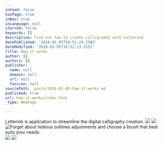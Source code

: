 ```yaml
---
inFeed: false
hasPage: true
inNav: true
inLanguage: null
starred: false
keywords: []
description: Find out how to create calligraphy with Letterink
datePublished: '2016-01-05T16:51:29.238Z'
dateModified: '2016-01-05T16:51:13.315Z'
title: How it works
author: []
authors: []
publisher:
  name: null
  domain: null
  url: null
  favicon: null
sourcePath: _posts/2016-01-05-how-it-works.md
published: true
url: how-it-works/index.html
_type: WebPage

---
```

Letterink is application to streamline the digital calligraphy creation.
![](https://the-grid-user-content.s3-us-west-2.amazonaws.com/260d46b4-335c-4148-941b-6e71f2b2e4b6.gif)
![](https://the-grid-user-content.s3-us-west-2.amazonaws.com/282a3e2c-d2ab-46d0-9a09-c1e13e64d999.png)
![Forget about tedious outlines adjustments and choose a brush that best suits your needs.](https://the-grid-user-content.s3-us-west-2.amazonaws.com/39f9a005-f678-4b76-8411-0f95d0861703.gif)
![](https://the-grid-user-content.s3-us-west-2.amazonaws.com/8c29fbd4-cc62-43c5-b06a-9a0f5596bd5d.gif)
![](https://the-grid-user-content.s3-us-west-2.amazonaws.com/5e277a41-4a3b-4a3e-918e-26ec3464529f.gif)